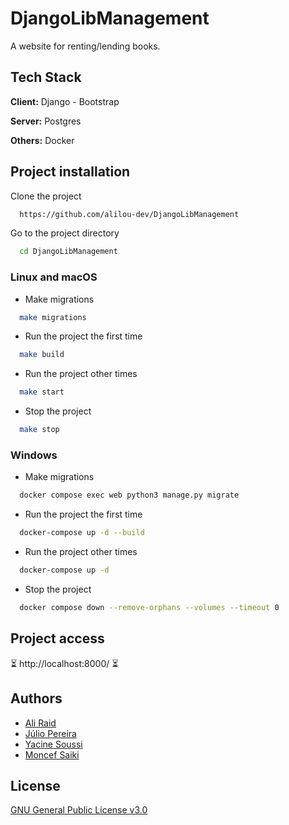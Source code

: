# DjangoLibManagement

A website for renting/lending books.

## Tech Stack

**Client:** Django - Bootstrap

**Server:** Postgres

**Others:** Docker

## Project installation

Clone the project

```bash
  https://github.com/alilou-dev/DjangoLibManagement
```

Go to the project directory

```bash
  cd DjangoLibManagement
```

### Linux and macOS

- Make migrations

```bash
  make migrations
```

- Run the project the first time

```bash
  make build
```

- Run the project other times

```bash
  make start
```

- Stop the project

```bash
  make stop
```

### Windows

- Make migrations

```bash
  docker compose exec web python3 manage.py migrate
```

- Run the project the first time

```bash
  docker-compose up -d --build
```

- Run the project other times

```bash
  docker-compose up -d
```

- Stop the project

```bash
  docker compose down --remove-orphans --volumes --timeout 0
```

## Project access

⏳ http://localhost:8000/ ⏳

## Authors

- [Ali Raid](https://github.com/alilou-dev)
- [Júlio Pereira](https://github.com/Roulioo)
- [Yacine Soussi](https://www.github.com/YacineSoussi)
- [Moncef Saiki](https://github.com/moncefSaiki)

## License

[GNU General Public License v3.0](https://choosealicense.com/licenses/gpl-3.0/)

